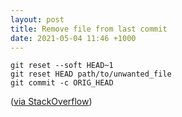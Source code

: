 ```yaml
---
layout: post
title: Remove file from last commit
date: 2021-05-04 11:46 +1000
---
```


```
git reset --soft HEAD~1
git reset HEAD path/to/unwanted_file
git commit -c ORIG_HEAD  
```

([via StackOverflow](https://stackoverflow.com/questions/12481639/remove-files-from-git-commit))
